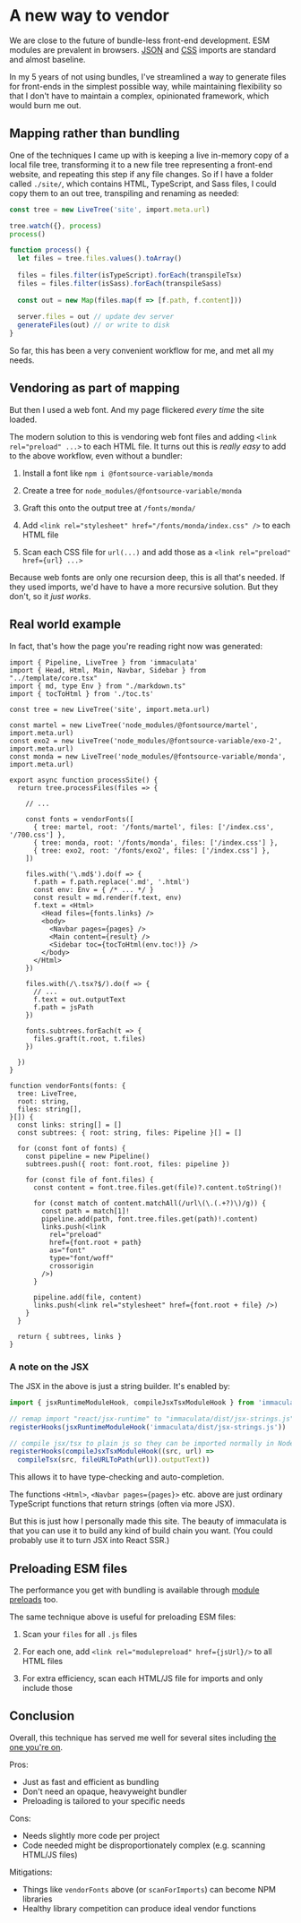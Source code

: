 # A new way to vendor

We are close to the future of bundle-less front-end development. ESM modules are
prevalent in browsers. [JSON](https://caniuse.com/?search=import%20type%20json)
and [CSS](https://caniuse.com/?search=import%20type%20css) imports are standard
and almost baseline.

In my 5 years of not using bundles, I've streamlined a way to generate files for
front-ends in the simplest possible way, while maintaining flexibility so that I
don't have to maintain a complex, opinionated framework, which would burn me out.

## Mapping rather than bundling

One of the techniques I came up with is keeping a live in-memory copy of a local
file tree, transforming it to a new file tree representing a front-end website,
and repeating this step if any file changes. So if I have a folder called
`./site/`, which contains HTML, TypeScript, and Sass files, I could copy them to
an out tree, transpiling and renaming as needed:

```ts
const tree = new LiveTree('site', import.meta.url)

tree.watch({}, process)
process()

function process() {
  let files = tree.files.values().toArray()
  
  files = files.filter(isTypeScript).forEach(transpileTsx)
  files = files.filter(isSass).forEach(transpileSass)
  
  const out = new Map(files.map(f => [f.path, f.content]))
  
  server.files = out // update dev server
  generateFiles(out) // or write to disk
}
```

So far, this has been a very convenient workflow for me, and met all my needs.

## Vendoring as part of mapping

But then I used a web font. And my page flickered *every time* the site loaded.

The modern solution to this is vendoring web font files and adding `<link
rel="preload" ...>` to each HTML file. It turns out this is *really easy* to add
to the above workflow, even without a bundler:

1. Install a font like `npm i @fontsource-variable/monda`

2. Create a tree for `node_modules/@fontsource-variable/monda`

3. Graft this onto the output tree at `/fonts/monda/`

4. Add `<link rel="stylesheet" href="/fonts/monda/index.css" />` to each HTML file

5. Scan each CSS file for `url(...)` and add those as a `<link rel="preload"
   href={url} ...>`

Because web fonts are only one recursion deep, this is all that's needed. If
they used imports, we'd have to have a more recursive solution. But they don't,
so it *just works*.

## Real world example

In fact, that's how the page you're reading right now was generated:

```tsx
import { Pipeline, LiveTree } from 'immaculata'
import { Head, Html, Main, Navbar, Sidebar } from "../template/core.tsx"
import { md, type Env } from "./markdown.ts"
import { tocToHtml } from './toc.ts'

const tree = new LiveTree('site', import.meta.url)

const martel = new LiveTree('node_modules/@fontsource/martel', import.meta.url)
const exo2 = new LiveTree('node_modules/@fontsource-variable/exo-2', import.meta.url)
const monda = new LiveTree('node_modules/@fontsource-variable/monda', import.meta.url)

export async function processSite() {
  return tree.processFiles(files => {

    // ...

    const fonts = vendorFonts([
      { tree: martel, root: '/fonts/martel', files: ['/index.css', '/700.css'] },
      { tree: monda, root: '/fonts/monda', files: ['/index.css'] },
      { tree: exo2, root: '/fonts/exo2', files: ['/index.css'] },
    ])

    files.with('\.md$').do(f => {
      f.path = f.path.replace('.md', '.html')
      const env: Env = { /* ... */ }
      const result = md.render(f.text, env)
      f.text = <Html>
        <Head files={fonts.links} />
        <body>
          <Navbar pages={pages} />
          <Main content={result} />
          <Sidebar toc={tocToHtml(env.toc!)} />
        </body>
      </Html>
    })

    files.with(/\.tsx?$/).do(f => {
      // ...
      f.text = out.outputText
      f.path = jsPath
    })

    fonts.subtrees.forEach(t => {
      files.graft(t.root, t.files)
    })

  })
}

function vendorFonts(fonts: {
  tree: LiveTree,
  root: string,
  files: string[],
}[]) {
  const links: string[] = []
  const subtrees: { root: string, files: Pipeline }[] = []

  for (const font of fonts) {
    const pipeline = new Pipeline()
    subtrees.push({ root: font.root, files: pipeline })

    for (const file of font.files) {
      const content = font.tree.files.get(file)?.content.toString()!

      for (const match of content.matchAll(/url\(\.(.+?)\)/g)) {
        const path = match[1]!
        pipeline.add(path, font.tree.files.get(path)!.content)
        links.push(<link
          rel="preload"
          href={font.root + path}
          as="font"
          type="font/woff"
          crossorigin
        />)
      }

      pipeline.add(file, content)
      links.push(<link rel="stylesheet" href={font.root + file} />)
    }
  }

  return { subtrees, links }
}
```

### A note on the JSX

The JSX in the above is just a string builder. It's enabled by:

```ts
import { jsxRuntimeModuleHook, compileJsxTsxModuleHook } from 'immaculata'

// remap import "react/jsx-runtime" to "immaculata/dist/jsx-strings.js"
registerHooks(jsxRuntimeModuleHook('immaculata/dist/jsx-strings.js'))

// compile jsx/tsx to plain js so they can be imported normally in Node.js
registerHooks(compileJsxTsxModuleHook((src, url) =>
  compileTsx(src, fileURLToPath(url)).outputText))
```

This allows it to have type-checking and auto-completion.

The functions `<Html>`, `<Navbar pages={pages}>` etc. above are just ordinary
TypeScript functions that return strings (often via more JSX).

But this is just how I personally made this site. The beauty of immaculata is
that you can use it to build any kind of build chain you want. (You could
probably use it to turn JSX into React SSR.)

## Preloading ESM files

The performance you get with bundling is available through [module preloads](https://developer.mozilla.org/en-US/docs/Web/HTML/Reference/Attributes/rel/modulepreload) too.

The same technique above is useful for preloading ESM files:

1. Scan your `files` for all `.js` files

2. For each one, add `<link rel="modulepreload" href={jsUrl}/>` to all HTML files

3. For extra efficiency, scan each HTML/JS file for imports and only include those

## Conclusion

Overall, this technique has served me well for several sites including [the one
you're on](https://github.com/thesoftwarephilosopher/immaculata.dev/blob/main/site/build/process.tsx).

Pros:

* Just as fast and efficient as bundling
* Don't need an opaque, heavyweight bundler
* Preloading is tailored to your specific needs

Cons:

* Needs slightly more code per project
* Code needed might be disproportionately complex (e.g. scanning HTML/JS files)

Mitigations:

* Things like `vendorFonts` above (or `scanForImports`) can become NPM libraries
* Healthy library competition can produce ideal vendor functions
